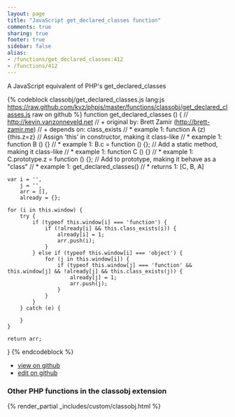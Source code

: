 ```yaml
---
layout: page
title: "JavaScript get_declared_classes function"
comments: true
sharing: true
footer: true
sidebar: false
alias:
- /functions/get_declared_classes:412
- /functions/412
---
```

<!-- Generated by Rakefile:build -->
A JavaScript equivalent of PHP's get_declared_classes

{% codeblock classobj/get_declared_classes.js lang:js https://raw.github.com/kvz/phpjs/master/functions/classobj/get_declared_classes.js raw on github %}
function get_declared_classes () {
    // http://kevin.vanzonneveld.net
    // +   original by: Brett Zamir (http://brett-zamir.me)
    // +    depends on: class_exists
    // *     example 1: function A (z) {this.z=z} // Assign 'this' in constructor, making it class-like
    // *     example 1: function B () {}
    // *     example 1: B.c = function () {}; // Add a static method, making it class-like
    // *     example 1: function C () {}
    // *     example 1: C.prototype.z = function () {}; // Add to prototype, making it behave as a "class"
    // *     example 1: get_declared_classes()
    // *     returns 1: [C, B, A]

    var i = '',
        j = '',
        arr = [],
        already = {};

    for (i in this.window) {
        try {
            if (typeof this.window[i] === 'function') {
                if (!already[i] && this.class_exists(i)) {
                    already[i] = 1;
                    arr.push(i);
                }
            } else if (typeof this.window[i] === 'object') {
                for (j in this.window[i]) {
                    if (typeof this.window[j] === 'function' && this.window[j] && !already[j] && this.class_exists(j)) {
                        already[j] = 1;
                        arr.push(j);
                    }
                }
            }
        } catch (e) {

        }
    }

    return arr;
}
{% endcodeblock %}

 - [view on github](https://github.com/kvz/phpjs/blob/master/functions/classobj/get_declared_classes.js)
 - [edit on github](https://github.com/kvz/phpjs/edit/master/functions/classobj/get_declared_classes.js)

### Other PHP functions in the classobj extension
{% render_partial _includes/custom/classobj.html %}
